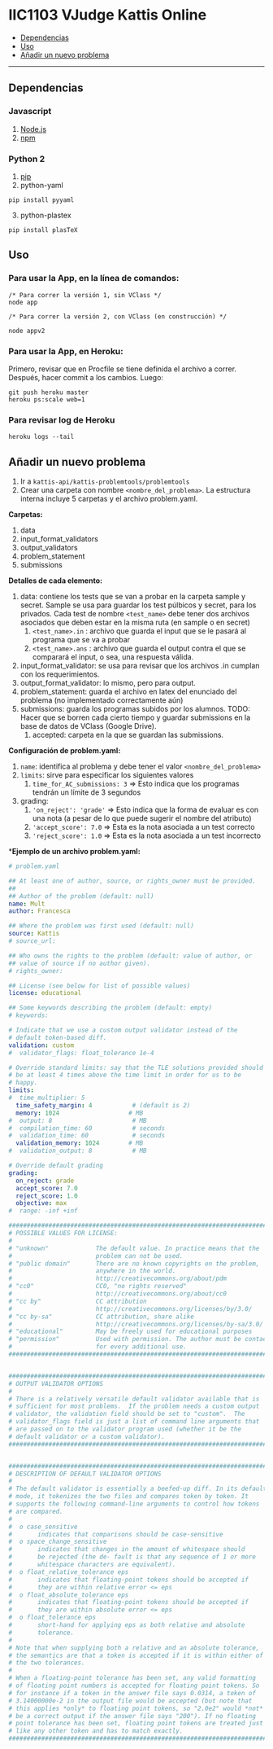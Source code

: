 # IIC1103 VJudge Kattis Online

 * [Dependencias](#dependencias)
 * [Uso](#uso)
 * [Añadir un nuevo problema](#añadir-un-nuevo-problema)

---

## Dependencias

### Javascript
  1. [Node.js](https://nodejs.org/en/download/ "Download NodeJS")
  2. [npm](https://github.com/npm/npm "npm github page")

### Python 2
  1. [pip](https://pip.pypa.io/en/stable/installing/ "pip intall ")
  2. python-yaml
   ```
   pip install pyyaml
   ```
  3. python-plastex
  ```
  pip install plasTeX
  ```


## Uso
### Para usar la App, en la línea de comandos:

```
/* Para correr la versión 1, sin VClass */
node app
```
```
/* Para correr la versión 2, con VClass (en construcción) */

node appv2
```

### Para usar la App, en Heroku:

Primero, revisar que en Procfile se tiene definida el archivo a correr. Después, hacer commit a los cambios. Luego:
```
git push heroku master
heroku ps:scale web=1
```

### Para revisar log de Heroku
```
heroku logs --tail
```

## Añadir un nuevo problema

1. Ir a `kattis-api/kattis-problemtools/problemtools`
1. Crear una carpeta con nombre `<nombre_del_problema>`. La estructura interna incluye 5 carpetas y el archivo problem.yaml.

**Carpetas:**
1. data
1. input_format_validators
1. output_validators
1. problem_statement
1. submissions

**Detalles de cada elemento:**  
1. data: contiene los tests que se van a probar en la carpeta sample y secret. Sample se usa para guardar los test púlbicos y secret, para los privados. Cada test de nombre `<test_name>` debe tener dos archivos asociados que deben estar en la misma ruta (en sample o en secret)
   1. `<test_name>.in` : archivo que guarda el input que se le pasará al programa que se va a probar
   1. `<test_name>.ans` : archivo que guarda el output contra el que se comparará el input, o sea, una respuesta válida.
2. input_format_validator: se usa para revisar que los archivos .in cumplan con los requerimientos.
3. output_format_validator: lo mismo, pero para output.
4. problem_statement: guarda el archivo en latex del enunciado del problema (no implementado correctamente aún)
5. submissions: guarda los programas subidos por los alumnos. TODO: Hacer que se borren cada cierto tiempo y guardar submissions en la base de datos de VClass (Google Drive).
   1. accepted: carpeta en la que se guardan las submissions.

**Configuración de problem.yaml:**
1. `name`: identifica al problema y debe tener el valor `<nombre_del_problema>`
2. `limits`: sirve para especificar los siguientes valores
   1. `time_for_AC_submissions: 3` => Esto indica que los programas tendrán un límite de 3 segundos
3. grading:
    1. `'on_reject': 'grade'` => Esto indica que la forma de evaluar es con una nota (a pesar de lo que puede sugerir el nombre del atributo)
    2. `'accept_score': 7.0` => Esta es la nota asociada a un test correcto
    3. `'reject_score': 1.0` => Esta es la nota asociada a un test incorrecto


***Ejemplo de un archivo problem.yaml:**
```YAML
# problem.yaml

## At least one of author, source, or rights_owner must be provided.
##
## Author of the problem (default: null)
name: Mult
author: Francesca

## Where the problem was first used (default: null)
source: Kattis
# source_url:

## Who owns the rights to the problem (default: value of author, or
## value of source if no author given).
# rights_owner:

## License (see below for list of possible values)
license: educational

## Some keywords describing the problem (default: empty)
# keywords:

# Indicate that we use a custom output validator instead of the
# default token-based diff.
validation: custom
#  validator_flags: float_tolerance 1e-4

# Override standard limits: say that the TLE solutions provided should
# be at least 4 times above the time limit in order for us to be
# happy.
limits:
#  time_multiplier: 5
  time_safety_margin: 4           # (default is 2)
  memory: 1024                   # MB
#  output: 8                      # MB
#  compilation_time: 60           # seconds
#  validation_time: 60            # seconds
  validation_memory: 1024        # MB
#  validation_output: 8           # MB

# Override default grading
grading:
  on_reject: grade
  accept_score: 7.0
  reject_score: 1.0
  objective: max
#  range: -inf +inf

############################################################################
# POSSIBLE VALUES FOR LICENSE:
#
# "unknown"				The default value. In practice means that the
#               		problem can not be used.
# "public domain"		There are no known copyrights on the problem,
# 		   				anywhere in the world.
#						http://creativecommons.org/about/pdm
# "cc0" 				CC0, "no rights reserved"
# 						http://creativecommons.org/about/cc0
# "cc by"				CC attribution
# 	  					http://creativecommons.org/licenses/by/3.0/
# "cc by-sa"			CC attribution, share alike
# 	  					http://creativecommons.org/licenses/by-sa/3.0/
# "educational"			May be freely used for educational purposes
# "permission" 			Used with permission. The author must be contacted
# 						for every additional use.
############################################################################


############################################################################
# OUTPUT VALIDATOR OPTIONS
#
# There is a relatively versatile default validator available that is
# sufficient for most problems.  If the problem needs a custom output
# validator, the validation field should be set to "custom".  The
# validator_flags field is just a list of command line arguments that
# are passed on to the validator program used (whether it be the
# default validator or a custom validator).
############################################################################


############################################################################
# DESCRIPTION OF DEFAULT VALIDATOR OPTIONS
#
# The default validator is essentially a beefed-up diff. In its default
# mode, it tokenizes the two files and compares token by token. It
# supports the following command-line arguments to control how tokens
# are compared.
#
#  o case_sensitive
#       indicates that comparisons should be case-sensitive
#  o space_change_sensitive
#       indicates that changes in the amount of whitespace should
#       be rejected (the de- fault is that any sequence of 1 or more
#       whitespace characters are equivalent).
#  o float_relative_tolerance eps
#       indicates that floating-point tokens should be accepted if
#       they are within relative error <= eps
#  o float_absolute_tolerance eps
#       indicates that floating-point tokens should be accepted if
#       they are within absolute error <= eps
#  o float_tolerance eps
#       short-hand for applying eps as both relative and absolute
#       tolerance.
#
# Note that when supplying both a relative and an absolute tolerance,
# the semantics are that a token is accepted if it is within either of
# the two tolerances.
#
# When a floating-point tolerance has been set, any valid formatting
# of floating point numbers is accepted for floating point tokens. So
# for instance if a token in the answer file says 0.0314, a token of
# 3.14000000e-2 in the output file would be accepted (but note that
# this applies *only* to floating point tokens, so "2.0e2" would *not*
# be a correct output if the answer file says "200"). If no floating
# point tolerance has been set, floating point tokens are treated just
# like any other token and has to match exactly.
############################################################################
```
